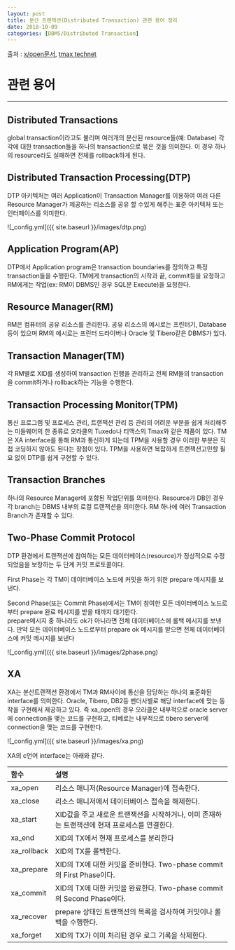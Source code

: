 ```yaml
---
layout: post
title: 분산 트랜잭션(Distributed Transaction) 관련 용어 정리
date: 2018-10-09
categories: [DBMS/Distributed Transaction]
---
```


출처 : [x/open문서](http://pubs.opengroup.org/onlinepubs/009680699/toc.pdf), [tmax technet](https://technet.tmaxsoft.com/upload/download/online/tibero/pver-20150504-000001/tibero_dev/ch04.html)
# 관련 용어
***
## Distributed Transactions
global transaction이라고도 불리며 여러개의 분산된 resource들(예: Database) 각각에 대한 transaction들을 하나의 transaction으로 묶은 것을 의미한다. 이 경우 하나의 resource라도 실패하면 전체를 rollback하게 된다.

## Distributed Transaction Processing(DTP)
DTP 아키텍처는 여러 Application이 Transaction Manager를 이용하여 여러 다른 Resource Manager가 제공하는 리소스를 공유 할 수있게 해주는 표준 아키텍처 또는 인터페이스를 의미한다.

![_config.yml]({{ site.baseurl }}/images/dtp.png)

## Application Program(AP)
DTP에서 Application program은 transaction boundaries를 정의하고 특정 transaction들을 수행한다. TM에게 transaction의 시작과 끝, commit등을 요청하고 RM에게는 작업(ex: RM이 DBMS인 경우 SQL문 Execute)을 요청한다.

## Resource Manager(RM)
RM은 컴퓨터의 공유 리소스를 관리한다. 공유 리소스의 예시로는 프린터기, Database등이 있으며 RM의 예시로는 프린터 드라이버나 Oracle 및 Tibero같은 DBMS가 있다.

## Transaction Manager(TM)
각 RM별로 XID를 생성하여 transaction 진행을 관리하고 전체 RM들의 transaction을 commit하거나 rollback하는 기능을 수행한다. 

## Transaction Processing Monitor(TPM)
통신 프로그램 및 프로세스 관리, 트랜잭션 관리 등 관리의 어려운 부분을 쉽게 처리해주는 미들웨어의 한 종류로 오라클의 Tuxedo나 티맥스의 Tmax와 같은 제품이 있다. TM은 XA interface를 통해 RM과 통신하게 되는데 TPM을 사용할 경우 이러한 부분은 직접 코딩하지 않아도 된다는 장점이 있다. TPM을 사용하면 복잡하게 트랜잭션고민할 필요 없이 DTP를 쉽게 구현할 수 있다.

## Transaction Branches
하나의 Resource Manager에 포함된 작업단위를 의미한다. Resource가 DB인 경우 각 branch는 DBMS 내부의 로컬 트랜잭션을 의미한다. RM 하나에 여러 Transaction Branch가 존재할 수 있다.

## Two-Phase Commit Protocol
DTP 환경에서 트랜잭션에 참여하는 모든 데이터베이스(resource)가 정상적으로 수정되었음을 보장하는 두 단계 커밋 프로토콜이다.

First Phase는 각 TM이 데이터베이스 노드에 커밋을 하기 위한 prepare 메시지를 보낸다.

Second Phase(또는 Commit Phase)에서는 TM이 참여한 모든 데이터베이스 노드로부터 prepare 완료 메시지를 받을 때까지 대기한다.  
prepare메시지 중 하나라도 ok가 아니라면 전체 데이터베이스에 롤백 메시지를 보낸다. 만약 모든 데이터베이스 노드로부터 prepare ok 메시지를 받으면 전체 데이터베이스에 커밋 메시지를 보낸다

![_config.yml]({{ site.baseurl }}/images/2phase.png)

## XA
XA는 분산트랜잭션 환경에서 TM과 RM사이에 통신을 담당하는 하나의 표준화된 interface를 의미한다. Oracle, Tibero, DB2등 벤더사별로 해당 interface에 맞는 동작을 구현해서 제공하고 있다. 즉 xa_open의 경우 오라클은 내부적으로 oracle server에 connection을 맺는 코드를 구현하고, 티베로는 내부적으로 tibero server에 connection을 맺는 코드를 구현한다.

![_config.yml]({{ site.baseurl }}/images/xa.png)

XA의 c언어 interface는 아래와 같다.

| 함수 | 설명 |
|:--------|:--------|
| xa_open | 리소스 매니저(Resource Manager)에 접속한다. |
| xa_close | 리소스 매니저에서 데이터베이스 접속을 해제한다. |
| xa_start | XID값을 주고 새로운 트랜잭션을 시작하거나, 이미 존재하는 트랜잭션에 현재 프로세스를 연결한다. |
| xa_end | XID의 TX에서 현재 프로세스를 분리한다 |
| xa_rollback	 | XID의 TX를 롤백한다. |
| xa_prepare | XID의 TX에 대한 커밋을 준비한다. Two-phase commit의 First Phase이다. |
| xa_commit | XID의 TX에 대한 커밋을 완료한다. Two-phase commit의 Second Phase이다. |
| xa_recover | prepare 상태인 트랜잭션의 목록을 검사하여 커밋이나 롤백을 수행한다. |
| xa_forget | XID의 TX가 이미 처리된 경우 로그 기록을 삭제한다. |
